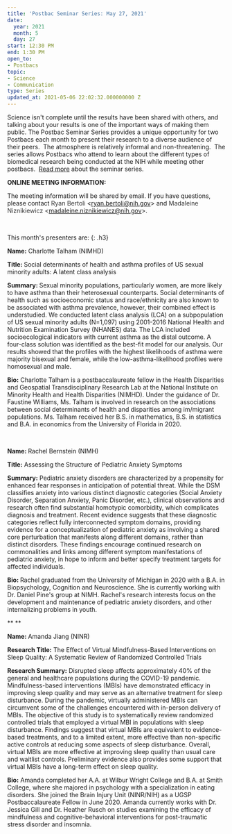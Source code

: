 ```yaml
---
title: 'Postbac Seminar Series: May 27, 2021'
date:
  year: 2021
  month: 5
  day: 27
start: 12:30 PM
end: 1:30 PM
open_to:
- Postbacs
topic:
- Science
- Communication
type: Series
updated_at: 2021-05-06 22:02:32.000000000 Z
---
```

Science isn\'t complete until the results have been shared with others,
and talking about your results is one of the important ways of making
them public. The Postbac Seminar Series provides a unique opportunity
for two Postbacs each month to present their research to a diverse
audience of their peers.  The atmosphere is relatively informal and
non-threatening.  The series allows Postbacs who attend to learn about
the different types of biomedical research being conducted at the NIH
while meeting other postbacs.  [Read more][1] about the seminar series.

**ONLINE MEETING INFORMATION:**

The meeting information will be shared by email. If you have questions,
please contact <span style="color: #333333; font-family: 'Lucida
Grande', 'Lucida Sans Unicode', Tahoma, Geneva, Verdana, sans-serif;
font-size: 11.0104px; font-style: normal; font-variant-ligatures:
normal; font-variant-caps: normal; font-weight: 400; letter-spacing:
normal; orphans: 2; text-align: start; text-indent: 0px; text-transform:
none; white-space: normal; widows: 2; word-spacing: 0px;
-webkit-text-stroke-width: 0px; background-color: #ffffff;
text-decoration-style: initial; text-decoration-color: initial; display:
inline !important; float: none;">Ryan Bertoli</span>
&lt;[ryan.bertoli@nih.gov](mailto:ryan.bertoli@nih.gov)&gt; and <span
style="color: #333333; font-family: 'Lucida Grande', 'Lucida Sans
Unicode', Tahoma, Geneva, Verdana, sans-serif; font-size: 11.0104px;
font-style: normal; font-variant-ligatures: normal; font-variant-caps:
normal; font-weight: 400; letter-spacing: normal; orphans: 2;
text-align: start; text-indent: 0px; text-transform: none; white-space:
normal; widows: 2; word-spacing: 0px; -webkit-text-stroke-width: 0px;
background-color: #ffffff; text-decoration-style: initial;
text-decoration-color: initial; display: inline !important; float:
none;">Madaleine Niznikiewicz</span>
&lt;[madaleine.niznikiewicz@nih.gov](mailto:madaleine.niznikiewicz@nih.gov)&gt;.

 

This month\'s presenters are:
{: .h3}

**Name:** Charlotte Talham (NIMHD)

<strong>Title: </strong>Social determinants of health and asthma
profiles of US sexual minority adults: A latent class analysis

<strong>Summary: </strong>Sexual minority populations, particularly
women, are more likely to have asthma than their heterosexual
counterparts. Social determinants of health such as socioeconomic status
and race/ethnicity are also known to be associated with asthma
prevalence, however, their combined effect is understudied. We conducted
latent class analysis (LCA) on a subpopulation of US sexual minority
adults (N=1,097) using 2001-2016 National Health and Nutrition
Examination Survey (NHANES) data. The LCA included socioecological
indicators with current asthma as the distal outcome. A four-class
solution was identified as the best-fit model for our analysis. Our
results showed that the profiles with the highest likelihoods of asthma
were majority bisexual and female, while the low-asthma-likelihood
profiles were homosexual and male.

**Bio:** Charlotte Talham is a postbaccalaureate fellow in the Health
Disparities and Geospatial Transdisciplinary Research Lab at the
National Institute on Minority Health and Health Disparities (NIMHD).
Under the guidance of Dr. Faustine Williams, Ms. Talham is involved in
research on the associations between social determinants of health and
disparities among im/migrant populations. Ms. Talham received her B.S.
in mathematics, B.S. in statistics and B.A. in economics from the
University of Florida in 2020.

 

<strong>Name: </strong>Rachel Bernstein (NIMH)

**Title:** Assessing the Structure of Pediatric Anxiety Symptoms

**Summary:** Pediatric anxiety disorders are characterized by a
propensity for enhanced fear responses in anticipation of potential
threat. While the DSM classifies anxiety into various distinct
diagnostic categories (Social Anxiety Disorder, Separation Anxiety,
Panic Disorder, etc.), clinical observations and research often find
substantial homotypic comorbidity, which complicates diagnosis and
treatment. Recent evidence suggests that these diagnostic categories
reflect fully interconnected symptom domains, providing evidence for a
conceptualization of pediatric anxiety as involving a shared core
perturbation that manifests along different domains, rather than
distinct disorders. These findings encourage continued research on
commonalities and links among different symptom manifestations of
pediatric anxiety, in hope to inform and better specify treatment
targets for affected individuals.

<strong>Bio: </strong>Rachel graduated from the University of Michigan
in 2020 with a B.A. in Biopsychology, Cognition and Neuroscience. She is
currently working with Dr. Daniel Pine's group at NIMH. Rachel's
research interests focus on the development and maintenance of pediatric
anxiety disorders, and other internalizing problems in youth.

** **

<strong>Name: </strong>Amanda Jiang (NINR)

**Research Title:** The Effect of Virtual Mindfulness-Based
Interventions on Sleep Quality: A Systematic Review of Randomized
Controlled Trials

**Research Summary:** Disrupted sleep affects approximately 40% of the
general and healthcare populations during the COVID-19 pandemic.
Mindfulness-based interventions (MBIs) have demonstrated efficacy in
improving sleep quality and may serve as an alternative treatment for
sleep disturbance. During the pandemic, virtually administered MBIs can
circumvent some of the challenges encountered with in-person delivery of
MBIs. The objective of this study is to systematically review randomized
controlled trials that employed a virtual MBI in populations with sleep
disturbance. Findings suggest that virtual MBIs are equivalent to
evidence-based treatments, and to a limited extent, more effective than
non-specific active controls at reducing some aspects of sleep
disturbance. Overall, virtual MBIs are more effective at improving sleep
quality than usual care and waitlist controls. Preliminary evidence also
provides some support that virtual MBIs have a long-term effect on sleep
quality. 

**Bio:** Amanda completed her A.A. at Wilbur Wright College and B.A. at
Smith College, where she majored in psychology with a specialization in
eating disorders. She joined the Brain Injury Unit (NINR/NIH) as a UGSP
Postbaccalaureate Fellow in June 2020. Amanda currently works with Dr.
Jessica Gill and Dr. Heather Rusch on studies examining the efficacy of
mindfulness and cognitive-behavioral interventions for post-traumatic
stress disorder and insomnia.



[1]: https://www.training.nih.gov/postbac_seminar_series

